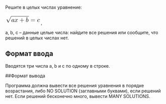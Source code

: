 Решите в целых числах уравнение:

![Alt-текст](XHNxcnR7YXgrYn09Yw==.png),

a, b, c – данные целые числа: найдите все решения или сообщите, что решений в целых числах нет.

## Формат ввода


Вводятся три числа a, b и c по одному в строке.

##Формат вывода

Программа должна вывести все решения уравнения в порядке возрастания, либо NO SOLUTION (заглавными буквами), если решений нет. Если решений бесконечно много, вывести MANY SOLUTIONS.
